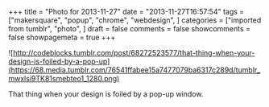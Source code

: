 +++
title = "Photo for 2013-11-27"
date = "2013-11-27T16:57:54"
tags = ["makersquare", "popup", "chrome", "webdesign", ]
categories = ["imported from tumblr", "photo", ]
draft = false
comments = false
showcomments = false
showpagemeta = true
+++

![http://codeblocks.tumblr.com/post/68272523577/that-thing-when-your-design-is-foiled-by-a-pop-up](https://68.media.tumblr.com/76541ffabee15a7477079ba6317c289d/tumblr_mwxlsi9TK81smebteo1_1280.png) <br /> <p>That thing when your design is foiled by a pop-up window.</p>